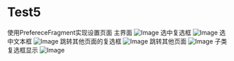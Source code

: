 # Test5
使用PrefereceFragment实现设置页面
主界面
![Image](https://github.com/zimando/Test5/raw/master/drawable/1.1.png)
选中复选框
![Image](https://github.com/zimando/Test5/raw/master/drawable/1.2.png)
选中文本框
![Image](https://github.com/zimando/Test5/raw/master/drawable/1.3.png)
跳转其他页面的复选框
![Image](https://github.com/zimando/Test5/raw/master/drawable/1.4.png)
跳转其他页面
![Image](https://github.com/zimando/Test5/raw/master/drawable/1.5.png)
子类复选框显示
![Image](https://github.com/zimando/Test5/raw/master/drawable/1.6.png)
